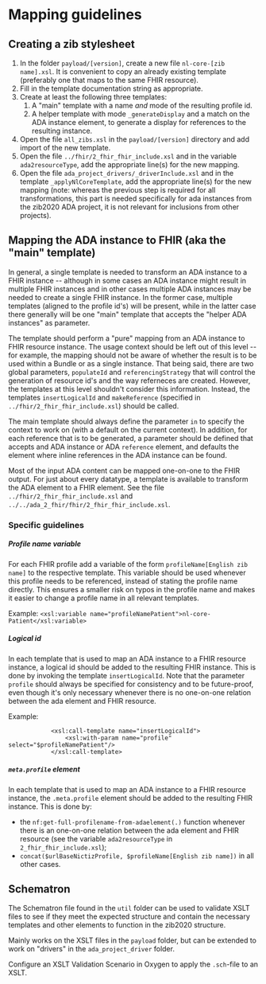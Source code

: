 # Mapping guidelines

## Creating a zib stylesheet

1. In the folder `payload/[version]`, create a new file `nl-core-[zib name].xsl`. It is convenient to copy an already existing template (preferably one that maps to the same FHIR resource).
2. Fill in the template documentation string as appropriate.
3. Create at least the following three templates:
    1. A "main" template with a name _and_ mode of the resulting profile id.
    2. A helper template with mode `_generateDisplay` and a match on the ADA instance element, to generate a display for references to the resulting instance.
4. Open the file `all_zibs.xsl` in the `payload/[version]` directory and add import of the new template.
5. Open the file `../fhir/2_fhir_fhir_include.xsl` and in the variable `ada2resourceType`, add the appropriate line(s) for the new mapping.
6. Open the file `ada_project_drivers/_driverInclude.xsl` and in the template `_applyNlCoreTemplate`, add the appropriate line(s) for the new mapping (note: whereas the previous step is required for all transformations, this part is needed specifically for ada instances from the zib2020 ADA project, it is not relevant for inclusions from other projects).

## Mapping the ADA instance to FHIR (aka the "main" template)

In general, a single template is needed to transform an ADA instance to a FHIR instance -- although in some cases an ADA instance might result in multiple FHIR instances and in other cases multiple ADA instances may be needed to create a single FHIR instance. In the former case, multiple templates (aligned to the profile id's) will be present, while in the latter case there generally will be one "main" template that accepts the "helper ADA instances" as parameter.

The template should perform a "pure" mapping from an ADA instance to FHIR resource instance. The usage context should be left out of this level -- for example, the mapping should not be aware of whether the result is to be used within a Bundle or as a single instance. That being said, there are two global parameters, `populateId` and `referencingStrategy` that will control the generation of resource id's and the way referneces are created. However, the templates at this level shouldn't consider this information. Instead, the templates `insertLogicalId` and `makeReference` (specified in `../fhir/2_fhir_fhir_include.xsl`) should be called.

The main template should always define the parameter `in` to specify the context to work on (with a default on the current context). In addition, for each reference that is to be generated, a parameter should be defined that accepts and ADA instance or ADA `reference` element, and defaults the element where inline references in the ADA instance can be found.

Most of the input ADA content can be mapped one-on-one to the FHIR output. For just about every datatype, a template is available to transform the ADA element to a FHIR element. See the file `../fhir/2_fhir_fhir_include.xsl` and `../../ada_2_fhir/fhir/2_fhir_fhir_include.xsl`.

### Specific guidelines

##### Profile name variable
For each FHIR profile add a variable of the form `profileName[English zib name]` to the respective template. This variable should be used whenever this profile needs to be referenced, instead of stating the profile name directly. This ensures a smaller risk on typos in the profile name and makes it easier to change a profile name in all relevant templates.

Example: `<xsl:variable name="profileNamePatient">nl-core-Patient</xsl:variable>`

##### Logical id
In each template that is used to map an ADA instance to a FHIR resource instance, a logical id should be added to the resulting FHIR instance. This is done by invoking the template `insertLogicalId`. Note that the parameter `profile` should always be specified for consistency and to be future-proof, even though it's only necessary whenever there is no one-on-one relation between the ada element and FHIR resource.

Example:

                <xsl:call-template name="insertLogicalId">
                    <xsl:with-param name="profile" select="$profileNamePatient"/>
                </xsl:call-template>

                
##### `meta.profile` element
In each template that is used to map an ADA instance to a FHIR resource instance, the `.meta.profile` element should be added to the resulting FHIR instance. This is done by:
* the `nf:get-full-profilename-from-adaelement(.)` function whenever there is an one-on-one relation between the ada element and FHIR resource (see the variable `ada2resourceType` in `2_fhir_fhir_include.xsl`);
* `concat($urlBaseNictizProfile, $profileName[English zib name])` in all other cases.

## Schematron
The Schematron file found in the `util` folder can be used to validate XSLT files to see if they meet the expected structure and contain the necessary templates and other elements to function in the zib2020 structure.

Mainly works on the XSLT files in the `payload` folder, but can be extended to work on "drivers" in the `ada_project_driver` folder.

Configure an XSLT Validation Scenario in Oxygen to apply the `.sch`-file to an XSLT.
